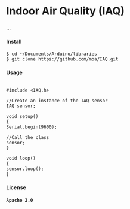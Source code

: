 # Indoor Air Quality (IAQ)

...

#### Install
```Shell
$ cd ~/Documents/Arduino/libraries
$ git clone https://github.com/moa/IAQ.git
```

#### Usage

```Arduino

#include <IAQ.h>

//Create an instance of the IAQ sensor
IAQ sensor;

void setup()
{
Serial.begin(9600);

//Call the class
sensor;
}

void loop()
{
sensor.loop();
}
```

#### License

**`Apache 2.0`**

